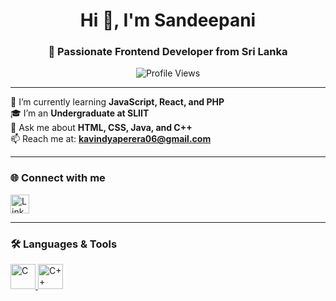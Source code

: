 <h1 align="center">Hi 👋, I'm Sandeepani</h1>
<h3 align="center">🚀 Passionate Frontend Developer from Sri Lanka</h3>

<p align="center">
  <img src="https://komarev.com/ghpvc/?username=kavindyaperera1234&label=Profile%20views&color=0e75b6&style=flat" alt="Profile Views" />
</p>

---

🌱 I’m currently learning **JavaScript, React, and PHP**  
🎓 I’m an **Undergraduate at SLIIT**  
💬 Ask me about **HTML, CSS, Java, and C++**  
📫 Reach me at: **kavindyaperera06@gmail.com**

---

<h3 align="left">🌐 Connect with me</h3>
<p align="left">
  <a href="https://linkedin.com/in/kavindyaperera" target="_blank">
    <img align="center" src="https://cdn.jsdelivr.net/gh/devicons/devicon/icons/linkedin/linkedin-original.svg" alt="LinkedIn" height="30" width="30" />
  </a>
</p>

---

<h3 align="left">🛠️ Languages & Tools</h3>
<p align="left">
  <a href="https://www.cprogramming.com/" target="_blank">
    <img src="https://cdn.jsdelivr.net/gh/devicons/devicon/icons/c/c-original.svg" alt="C" width="40" height="40"/>
  </a>
  <a href="https://www.w3schools.com/cpp/" target="_blank">
    <img src="https://cdn.jsdelivr.net/gh/devicons/devicon/icons/cplusplus/cplusplus-original.svg" alt="C++" width="40" height="40"/>
  </a>
  <a href="https://www.w3schools.com/html/" target="_blank">
    <img src="https://cdn.jsdelivr.net/gh/devicons/
